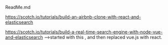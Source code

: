 ReadMe.md

https://scotch.io/tutorials/build-an-airbnb-clone-with-react-and-elasticsearch

https://scotch.io/tutorials/build-a-real-time-search-engine-with-node-vue-and-elasticsearch
-->started with this , and then replaced vue.js with react.